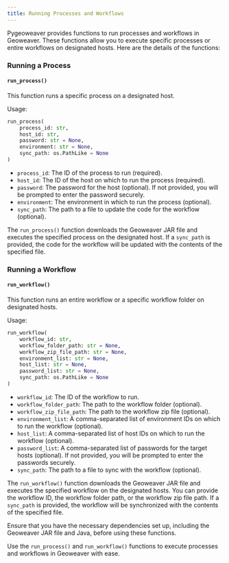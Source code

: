 ```yaml
---
title: Running Processes and Workflows
---
```


Pygeoweaver provides functions to run processes and workflows in Geoweaver. These functions allow you to execute specific processes or entire workflows on designated hosts. Here are the details of the functions:

### Running a Process

#### `run_process()`

This function runs a specific process on a designated host.

Usage:
```python
run_process(
    process_id: str,
    host_id: str,
    password: str = None,
    environment: str = None,
    sync_path: os.PathLike = None
)
```

- `process_id`: The ID of the process to run (required).
- `host_id`: The ID of the host on which to run the process (required).
- `password`: The password for the host (optional). If not provided, you will be prompted to enter the password securely.
- `environment`: The environment in which to run the process (optional).
- `sync_path`: The path to a file to update the code for the workflow (optional).

The `run_process()` function downloads the Geoweaver JAR file and executes the specified process on the designated host. If a `sync_path` is provided, the code for the workflow will be updated with the contents of the specified file.

### Running a Workflow

#### `run_workflow()`

This function runs an entire workflow or a specific workflow folder on designated hosts.

Usage:
```python
run_workflow(
    workflow_id: str,
    workflow_folder_path: str = None,
    workflow_zip_file_path: str = None,
    environment_list: str = None,
    host_list: str = None,
    password_list: str = None,
    sync_path: os.PathLike = None
)
```

- `workflow_id`: The ID of the workflow to run.
- `workflow_folder_path`: The path to the workflow folder (optional).
- `workflow_zip_file_path`: The path to the workflow zip file (optional).
- `environment_list`: A comma-separated list of environment IDs on which to run the workflow (optional).
- `host_list`: A comma-separated list of host IDs on which to run the workflow (optional).
- `password_list`: A comma-separated list of passwords for the target hosts (optional). If not provided, you will be prompted to enter the passwords securely.
- `sync_path`: The path to a file to sync with the workflow (optional).

The `run_workflow()` function downloads the Geoweaver JAR file and executes the specified workflow on the designated hosts. You can provide the workflow ID, the workflow folder path, or the workflow zip file path. If a `sync_path` is provided, the workflow will be synchronized with the contents of the specified file.

Ensure that you have the necessary dependencies set up, including the Geoweaver JAR file and Java, before using these functions.

Use the `run_process()` and `run_workflow()` functions to execute processes and workflows in Geoweaver with ease.